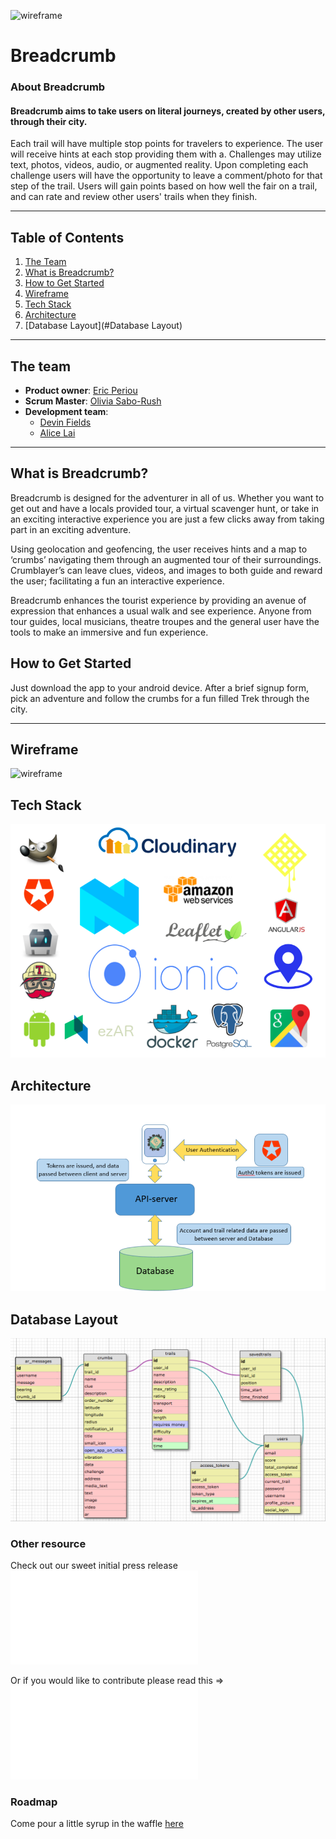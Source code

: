 ![wireframe](logo.png)
# Breadcrumb

### About Breadcrumb

#### Breadcrumb aims to take users on literal journeys, created by other users, through their city.

Each trail will have multiple stop points for travelers to experience. The user will receive hints at each stop providing them with a. Challenges may utilize text, photos, videos, audio, or augmented reality. Upon completing each challenge users will have the opportunity to leave a comment/photo for that step of the trail. Users will gain points based on how well the fair on a trail, and can rate and review other users' trails when they finish.

----------
## Table of Contents

1. [The Team](#The-team)
2. [What is Breadcrumb? ](#What-is-Breadcrumb?)
3. [How to Get Started](#How-to-Get-Started)
4. [Wireframe](#Wireframe)
5. [Tech Stack](#Tech-Stack)
6. [Architecture](#Architecture)
7. [Database Layout](#Database Layout)


----
## The team ##

- **Product owner**: [Eric Periou](https://github.com/eperiou/)
- **Scrum Master**: [Olivia Sabo-Rush](https://github.com/livrush/)
- **Development team**:
  - [Devin Fields](https://github.com/defields923/)
  - [Alice Lai](https://github.com/aplai168/)

----------

## What is Breadcrumb? ##

Breadcrumb is designed for the adventurer in all of us. Whether you want to get out and have a locals provided tour, a virtual scavenger hunt, or take in an exciting interactive experience you are just a few clicks away from taking part in an exciting adventure.

Using geolocation and geofencing, the user receives hints and a map to ‘crumbs’ navigating them through an augmented tour of their surroundings. Crumblayer’s can leave clues, videos, and images to both guide and reward the user; facilitating a fun an interactive experience.

Breadcrumb enhances the tourist experience by providing an avenue of expression that enhances a usual walk and see experience. Anyone from tour guides, local musicians, theatre troupes and the general user have the tools to make an immersive and fun experience.

## How to Get Started ##

Just download the app to your android device. After a brief signup form, pick an adventure and follow the crumbs for a fun filled Trek through the city.

---

## Wireframe ##
![wireframe](wireframe.png)

## Tech Stack ##
![techstack](techstack.png)

## Architecture ##
![service-architecture](servicearchitecture.png)

## Database Layout ##
![Database](database.png)

### Other resource ###

Check out our sweet initial press release ![PRESS-RELEASE.md](PRESS-RELEASE.md)

Or if you would like to contribute please read this =>![CONTRIBUTING.md](CONTRIBUTING.md)

### Roadmap

Come pour a little syrup in the waffle [here](https://github.com/real-DEAL/Breadcrumb/issues)
